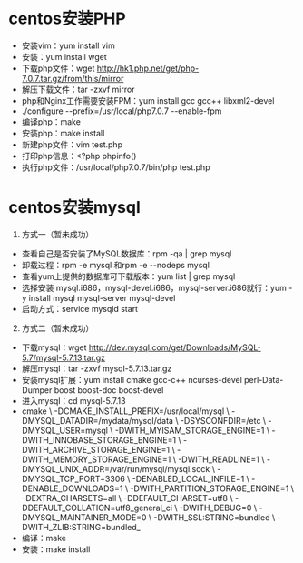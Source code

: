 # centos安装PHP
- 安装vim：yum install vim 
- 安装：yum install wget
- 下载php文件：wget http://hk1.php.net/get/php-7.0.7.tar.gz/from/this/mirror
- 解压下载文件：tar -zxvf mirror
- php和Nginx工作需要安装FPM：yum install gcc gcc++ libxml2-devel
- ./configure --prefix=/usr/local/php7.0.7 --enable-fpm
- 编译php：make
- 安装php：make install
- 新建php文件：vim test.php
- 打印php信息：\<?php phpinfo()
- 执行php文件：/usr/local/php7.0.7/bin/php test.php   

# centos安装mysql
1. 方式一（暂未成功）
- 查看自己是否安装了MySQL数据库：rpm -qa | grep mysql
- 卸载过程：rpm -e mysql 和rpm -e --nodeps mysql
- 查看yum上提供的数据库可下载版本：yum list | grep mysql
- 选择安装 mysql.i686，mysql-devel.i686，mysql-server.i686就行：yum -y install mysql mysql-server mysql-devel
- 启动方式：service mysqld start

2. 方式二（暂未成功）
- 下载mysql：wget http://dev.mysql.com/get/Downloads/MySQL-5.7/mysql-5.7.13.tar.gz
- 解压mysql：tar -zxvf mysql-5.7.13.tar.gz
- 安装mysql扩展：yum install cmake gcc-c++ ncurses-devel perl-Data-Dumper boost boost-doc boost-devel
- 进入mysql：cd mysql-5.7.13
- cmake \\
-DCMAKE_INSTALL_PREFIX=/usr/local/mysql \\
-DMYSQL_DATADIR=/mydata/mysql/data \\
-DSYSCONFDIR=/etc \\
-DMYSQL_USER=mysql \\
-DWITH_MYISAM_STORAGE_ENGINE=1  \\
-DWITH_INNOBASE_STORAGE_ENGINE=1 \\
-DWITH_ARCHIVE_STORAGE_ENGINE=1 \\
-DWITH_MEMORY_STORAGE_ENGINE=1 \\
-DWITH_READLINE=1 \\
-DMYSQL_UNIX_ADDR=/var/run/mysql/mysql.sock \\
-DMYSQL_TCP_PORT=3306 \\
-DENABLED_LOCAL_INFILE=1 \\
-DENABLE_DOWNLOADS=1 \\
-DWITH_PARTITION_STORAGE_ENGINE=1 \\
-DEXTRA_CHARSETS=all \\
-DDEFAULT_CHARSET=utf8 \\
-DDEFAULT_COLLATION=utf8_general_ci \\
-DWITH_DEBUG=0 \\
-DMYSQL_MAINTAINER_MODE=0 \\
-DWITH_SSL:STRING=bundled \\
-DWITH_ZLIB:STRING=bundled_
- 编译：make
- 安装：make install
